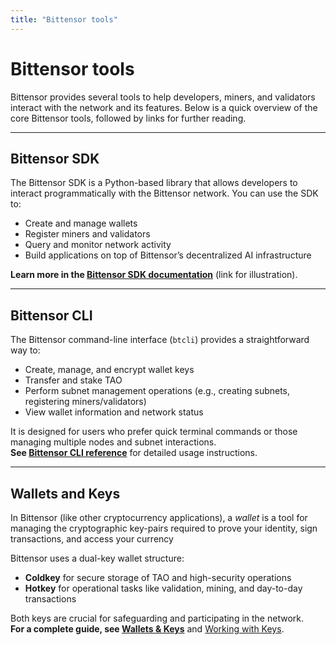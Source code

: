 ```yaml
---
title: "Bittensor tools"
---
```


# Bittensor tools

Bittensor provides several tools to help developers, miners, and validators interact with the network and its features. Below is a quick overview of the core Bittensor tools, followed by links for further reading.

---

## Bittensor SDK

The Bittensor SDK is a Python-based library that allows developers to interact programmatically with the Bittensor network. You can use the SDK to:
- Create and manage wallets
- Register miners and validators
- Query and monitor network activity
- Build applications on top of Bittensor’s decentralized AI infrastructure

**Learn more in the [Bittensor SDK documentation](./bt-api-ref.md)** (link for illustration).

---

## Bittensor CLI

The Bittensor command-line interface (`btcli`) provides a straightforward way to:
- Create, manage, and encrypt wallet keys
- Transfer and stake TAO
- Perform subnet management operations (e.g., creating subnets, registering miners/validators)
- View wallet information and network status

It is designed for users who prefer quick terminal commands or those managing multiple nodes and subnet interactions.  
**See [Bittensor CLI reference](./btcli.md)** for detailed usage instructions.

---

## Wallets and Keys

In Bittensor (like other cryptocurrency applications), a *wallet* is a tool for managing the cryptographic key-pairs required to prove your identity, sign transactions, and access your currency

Bittensor uses a dual-key wallet structure:
- **Coldkey** for secure storage of TAO and high-security operations  
- **Hotkey** for operational tasks like validation, mining, and day-to-day transactions

Both keys are crucial for safeguarding and participating in the network.  
**For a complete guide, see [Wallets & Keys](./getting-started/wallets)** and [Working with Keys](./working-with-keys).

